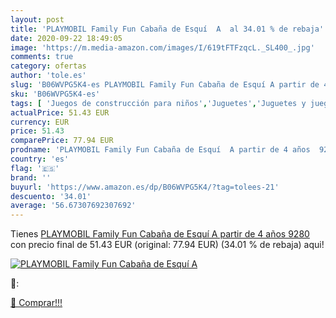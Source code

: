 ```yaml
---
layout: post
title: 'PLAYMOBIL Family Fun Cabaña de Esquí  A  al 34.01 % de rebaja'
date: 2020-09-22 18:49:05
image: 'https://m.media-amazon.com/images/I/619tFTFzqcL._SL400_.jpg'
comments: true
category: ofertas
author: 'tole.es'
slug: 'B06WVPG5K4-es PLAYMOBIL Family Fun Cabaña de Esquí A partir de 4 años 9280'
sku: 'B06WVPG5K4-es'
tags: [ 'Juegos de construcción para niños','Juguetes','Juguetes y juegos','playmobil', ]
actualPrice: 51.43 EUR
currency: EUR
price: 51.43
comparePrice: 77.94 EUR
prodname: 'PLAYMOBIL Family Fun Cabaña de Esquí  A partir de 4 años  9280 '
country: 'es'
flag: '🇪🇸'
brand: ''
buyurl: 'https://www.amazon.es/dp/B06WVPG5K4/?tag=tolees-21'
descuento: '34.01'
average: '56.67307692307692'
---
```


Tienes [PLAYMOBIL Family Fun Cabaña de Esquí  A partir de 4 años  9280 ](https://www.amazon.es/dp/B06WVPG5K4/?tag=tolees-21) con precio final de  51.43 EUR (original: 77.94 EUR) (34.01 %  de rebaja) aqui!

[![PLAYMOBIL Family Fun Cabaña de Esquí  A ](https://m.media-amazon.com/images/I/619tFTFzqcL._SL400_.jpg)](https://www.amazon.es/dp/B06WVPG5K4/?tag=tolees-21)

🔎:


[🛒 Comprar!!!](https://www.amazon.es/dp/B06WVPG5K4/?tag=tolees-21)
